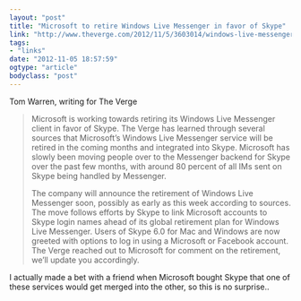 ```yaml
---
layout: "post"
title: "Microsoft to retire Windows Live Messenger in favor of Skype"
link: "http://www.theverge.com/2012/11/5/3603014/windows-live-messenger-retirement-skype"
tags: 
- "links"
date: "2012-11-05 18:57:59"
ogtype: "article"
bodyclass: "post"
---
```


Tom Warren, writing for The Verge

> Microsoft is working towards retiring its Windows Live Messenger client in favor of Skype. The Verge has learned through several sources that Microsoft’s Windows Live Messenger service will be retired in the coming months and integrated into Skype. Microsoft has slowly been moving people over to the Messenger backend for Skype over the past few months, with around 80 percent of all IMs sent on Skype being handled by Messenger.
> 
> The company will announce the retirement of Windows Live Messenger soon, possibly as early as this week according to sources. The move follows efforts by Skype to link Microsoft accounts to Skype login names ahead of its global retirement plan for Windows Live Messenger. Users of Skype 6.0 for Mac and Windows are now greeted with options to log in using a Microsoft or Facebook account. The Verge reached out to Microsoft for comment on the retirement, we’ll update you accordingly.

I actually made a bet with a friend when Microsoft bought Skype that one of these services would get merged into the other, so this is no surprise..